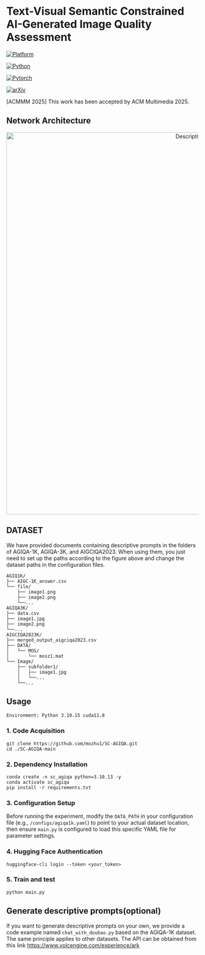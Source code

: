 # Text-Visual Semantic Constrained AI-Generated Image Quality Assessment
[![Platform](https://img.shields.io/badge/Platform-linux-lightgrey?logo=linux)](https://www.linux.org/)

[![Python](https://img.shields.io/badge/Python-3.10.15%2B-orange?logo=python)](https://www.python.org/)

[![Pytorch](https://img.shields.io/badge/PyTorch2.10%2B-brightgree?logo=PyTorch)](https://pytorch.org/)

[![arXiv](https://img.shields.io/badge/build-paper-red?logo=arXiv&label=arXiv)](https://arxiv.org/abs/)   

[ACMMM 2025] This work has been accepted by ACM Multimedia 2025.

## Network Architecture
<p align="center">
  <img src="https://github.com/user-attachments/assets/b5bfa381-4c95-4e88-8fa6-0d8a59cb2100" alt="Descriptive Alt Text" width="1000">
</p>

## DATASET
We have provided documents containing descriptive prompts in the folders of AGIQA-1K, AGIQA-3K, and AIGCIQA2023. When using them, you just need to set up the paths according to the figure above and change the dataset paths in the configuration files.
```shell 
AGIQ1K/
├── AIGC-1K_answer.csv
└── file/
    ├── image1.png
    ├── image2.png
    └──...
AGIQA3K/
├── data.csv
├── image1.jpg
├── image2.png
└──...
AIGCIQA2023K/
├── merged_output_aigciqa2023.csv
├── DATA/
│   └── MOS/
│       └── mosz1.mat
└── Image/
    ├── subfolder1/
    │   ├── image1.jpg
    │   └──...
    └──...
```

## Usage

```shell
Environment: Python 3.10.15 cuda11.8
```

### 1. Code Acquisition
```shell
git clone https://github.com/mozhu1/SC-AGIQA.git
cd ./SC-AGIQA-main
```

### 2. Dependency Installation 
```shell
conda create -n sc_agiqa python=3.10.13 -y
conda activate sc_agiqa
pip install -r requirements.txt
```

### 3. Configuration Setup 
Before running the experiment, modify the `DATA_PATH` in your configuration file (e.g., `/configs/agiqa1k.yaml`) to point to your actual dataset location, then ensure `main.py` is configured to load this specific YAML file for parameter settings.

### 4. Hugging Face Authentication  

```shell
huggingface-cli login --token <your_token>
```

### 5. Train and test

```shell
python main.py
```


## Generate descriptive prompts(optional)


If you want to generate descriptive prompts on your own, we provide a code example named `chat_with_doubao.py` based on the AGIQA-1K dataset. The same principle applies to other datasets. The API can be obtained from this link https://www.volcengine.com/experience/ark

